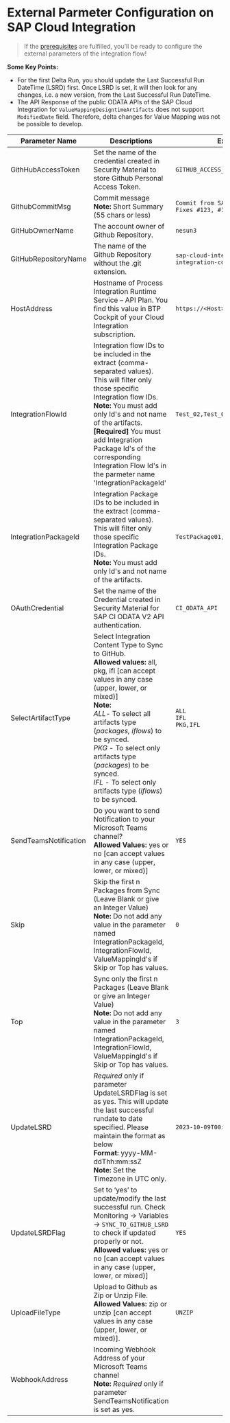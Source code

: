 # External Parmeter Configuration on SAP Cloud Integration
>If the [prerequisites](https://github.com/nesun3/ci-cd-sap-cloud-integration/tree/main/.config#prerequisite) are fulfilled, you’ll be ready to configure the external parameters of the integration flow!

**Some Key Points:**
- For the first Delta Run, you should update the Last Successful Run DateTime (LSRD) first. Once LSRD is set, it will then look for any changes, i.e. a new version, from the Last Successful Run DateTime.
- The API Response of the public ODATA APIs of the SAP Cloud Integration for `ValueMappingDesigntimeArtifacts` does not support `ModifiedDate` field. Therefore, delta changes for Value Mapping was not be possible to develop.

| Parameter Name        | Descriptions                                                                                                                                                                                                                                                                                                                                                                       | Example                                                          | Required |
|-----------------------|------------------------------------------------------------------------------------------------------------------------------------------------------------------------------------------------------------------------------------------------------------------------------------------------------------------------------------------------------------------------------------|------------------------------------------------------------------|----------|
| GithHubAccessToken    | Set the name of the credential created in Security Material to store Github Personal Access Token.                                                                                                                                                                                                                                                                                 | `GITHUB_ACCESS_TOKEN`                                            | YES      |
| GithubCommitMsg       | Commit message <br>**Note:** Short Summary (55 chars or less)                                                                                                                                                                                                                                                                                                                      | `Commit from SAP CI Package` <br> `Fixes #123, #124`             | YES      |
| GitHubOwnerName       | The account owner of Github Repository.                                                                                                                                                                                                                                                                                                                                            | `nesun3`                                                         | YES      |
| GitHubRepositoryName  | The name of the Github Repository without the .git extension.                                                                                                                                                                                                                                                                                                                      | `sap-cloud-integration-artifacts` <br>`integration-content-repo` | YES      |
| HostAddress           | Hostname of Process Integration Runtime Service  – API Plan. You find this value in BTP Cockpit of your Cloud Integration subscription.                                                                                                                                                                                                                                            | `https://<Host>.hana.ondemand.com`                               | YES      |
| IntegrationFlowId     | Integration flow IDs to be included in the extract (comma-separated values). This will filter only those specific Integration flow IDs. <br>**Note:** You must add only Id's and not name of the artifacts. <br>**[Required]** You must add Integration Package Id's of the corresponding Integration Flow Id's  in the parmeter name 'IntegrationPackageId'                       | `Test_02,Test_03,Test_04`                                        |          |
| IntegrationPackageId  | Integration Package IDs to be included in the extract (comma-separated values). This will filter only those specific Integration Package IDs.<br> **Note:** You must add only Id's and not name of the artifacts.                                                                                                                                                                  | `TestPackage01,TestPackage04`                                    |          |
| OAuthCredential       | Set the name of the Credential created in Security Material for SAP CI ODATA V2 API authentication.                                                                                                                                                                                                                                                                                | `CI_ODATA_API`                                                   | YES      |
| SelectArtifactType    | Select Integration Content Type to Sync to GitHub. <br>**Allowed values:** all, pkg, ifl [can accept values in any case (upper, lower, or mixed)] <br>**Note:** <br>*ALL*- To select all artifacts type (*packages, iflows*) to be synced.<br> *PKG* - To select only artifacts type (*packages*) to be synced.<br> *IFL* - To select only artifacts type (*iflows*) to be synced. | `ALL`<br>`IFL`<br>`PKG,IFL`                                  | YES      |
| SendTeamsNotification | Do you want to send Notification to your Microsoft Teams channel?  <br>**Allowed Values:** yes or no  [can accept values in any case (upper, lower, or mixed)]                                                                                                                                                                                                                     | `YES`                                                            |          |
| Skip                  | Skip the first n Packages from Sync (Leave Blank or give an Integer Value) <br>**Note:** Do not add any value in the parameter named IntegrationPackageId, IntegrationFlowId, ValueMappingId's if Skip or Top has values.                                                                                                                                                          | `0`                                                              |          |
| Top                   | Sync only the first n Packages (Leave Blank or give an Integer Value) <br>**Note:** Do not add any value in the parameter named IntegrationPackageId, IntegrationFlowId, ValueMappingId's if Skip or Top has values.                                                                                                                                                               | `3`                                                              |          |
| UpdateLSRD            | *Required* only if parameter UpdateLSRDFlag is set as yes. This will update the last successful rundate to date specified. Please maintain the format as below<br>**Format:** yyyy-MM-ddThh:mm:ssZ <br>**Note:** Set the Timezone in UTC only.                                                                                                                                     | `2023-10-09T00:00:00Z`                                           |          |
| UpdateLSRDFlag        | Set to ‘yes’ to update/modify the last successful run. Check Monitoring -> Variables -> `SYNC_TO_GITHUB_LSRD` to check if updated properly or not. <br>**Allowed values:** yes or no [can accept values in any case (upper, lower, or mixed)]                                                                                                                                      | `YES`                                                            |          |
| UploadFileType        | Upload to Github as Zip or Unzip File. <br>**Allowed Values:** zip or unzip [can accept values in any case (upper, lower, or mixed)].                                                                                                                                                                                                                                              | `UNZIP`                                                          | YES      |
| WebhookAddress        | Incoming Webhook Address of your Microsoft Teams channel <br>**Note:** *Required* only if parameter SendTeamsNotification is set as yes.                                                                                                                                                                                                                                           |                                                                  |          |
